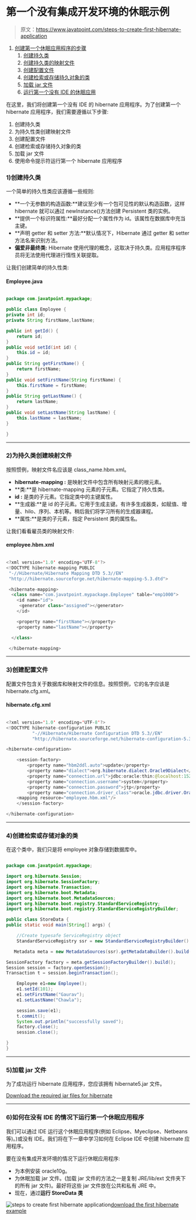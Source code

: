 # 第一个没有集成开发环境的休眠示例

> 原文：<https://www.javatpoint.com/steps-to-create-first-hibernate-application>

1.  [创建第一个休眠应用程序的步骤](#)
    1.  [创建持久类](#step1)
    2.  [创建持久类的映射文件](#step2)
    3.  [创建配置文件](#step3)
    4.  [创建检索或存储持久对象的类](#step4)
    5.  [加载 jar 文件](#step5)
    6.  [运行第一个没有 IDE 的休眠应用](#step6)

在这里，我们将创建第一个没有 IDE 的 hibernate 应用程序。为了创建第一个 hibernate 应用程序，我们需要遵循以下步骤:

1.  创建持久类
2.  为持久性类创建映射文件
3.  创建配置文件
4.  创建检索或存储持久对象的类
5.  加载 jar 文件
6.  使用命令提示符运行第一个 hibernate 应用程序

### 1)创建持久类

一个简单的持久性类应该遵循一些规则:

*   **一个无参数的构造函数:**建议至少有一个包可见性的默认构造函数，这样 hibernate 就可以通过 newInstance()方法创建 Persistent 类的实例。
*   **提供一个标识符属性:**最好分配一个属性作为 id。该属性在数据库中充当主键。
*   **声明 getter 和 setter 方法:**默认情况下，Hibernate 通过 getter 和 setter 方法名来识别方法。
*   **偏爱非最终类:** Hibernate 使用代理的概念，这取决于持久类。应用程序程序员将无法使用代理进行惰性关联提取。

让我们创建简单的持久性类:

#### Employee.java

```java

package com.javatpoint.mypackage;

public class Employee {
private int id;
private String firstName,lastName;

public int getId() {
	return id;
}
public void setId(int id) {
	this.id = id;
}
public String getFirstName() {
	return firstName;
}
public void setFirstName(String firstName) {
	this.firstName = firstName;
}
public String getLastName() {
	return lastName;
}
public void setLastName(String lastName) {
	this.lastName = lastName;
}

}

```

* * *

### 2)为持久类创建映射文件

按照惯例，映射文件名应该是 class_name.hbm.xml。

*   **hibernate-mapping :** 是映射文件中包含所有映射元素的根元素。
*   **类:**是 hibernate-mapping 元素的子元素。它指定了持久性类。
*   **id :** 是类的子元素。它指定类中的主键属性。
*   **生成器:**是 id 的子元素。它用于生成主键。有许多生成器类，如赋值、增量、hilo、序列、本机等。稍后我们将学习所有的生成器课程。
*   **属性:**是类的子元素，指定 Persistent 类的属性名。

让我们看看雇员类的映射文件:

#### employee.hbm.xml

```java

<?xml version='1.0' encoding='UTF-8'?>
<!DOCTYPE hibernate-mapping PUBLIC
 "-//Hibernate/Hibernate Mapping DTD 5.3//EN"
 "http://hibernate.sourceforge.net/hibernate-mapping-5.3.dtd">

 <hibernate-mapping>
  <class name="com.javatpoint.mypackage.Employee" table="emp1000">
    <id name="id">
     <generator class="assigned"></generator>
    </id>

    <property name="firstName"></property>
    <property name="lastName"></property>

  </class>

 </hibernate-mapping>

```

* * *

### 3)创建配置文件

配置文件包含关于数据库和映射文件的信息。按照惯例，它的名字应该是 hibernate.cfg.xml。

#### hibernate.cfg.xml

```java

<?xml version='1.0' encoding='UTF-8'?>
<!DOCTYPE hibernate-configuration PUBLIC
          "-//Hibernate/Hibernate Configuration DTD 5.3//EN"
          "http://hibernate.sourceforge.net/hibernate-configuration-5.3.dtd">

<hibernate-configuration>

    <session-factory>
        <property name="hbm2ddl.auto">update</property>
        <property name="dialect">org.hibernate.dialect.Oracle9Dialect</property>
        <property name="connection.url">jdbc:oracle:thin:@localhost:1521:xe</property>
        <property name="connection.username">system</property>
        <property name="connection.password">jtp</property>
        <property name="connection.driver_class">oracle.jdbc.driver.OracleDriver</property>
    <mapping resource="employee.hbm.xml"/>
    </session-factory>

</hibernate-configuration>

```

* * *

### 4)创建检索或存储对象的类

在这个类中，我们只是将 employee 对象存储到数据库中。

```java

package com.javatpoint.mypackage;  

import org.hibernate.Session;  
import org.hibernate.SessionFactory;  
import org.hibernate.Transaction;
import org.hibernate.boot.Metadata;
import org.hibernate.boot.MetadataSources;
import org.hibernate.boot.registry.StandardServiceRegistry;
import org.hibernate.boot.registry.StandardServiceRegistryBuilder;

public class StoreData {  
public static void main(String[] args) {  

	//Create typesafe ServiceRegistry object  
	StandardServiceRegistry ssr = new StandardServiceRegistryBuilder().configure("hibernate.cfg.xml").build();

   Metadata meta = new MetadataSources(ssr).getMetadataBuilder().build();

SessionFactory factory = meta.getSessionFactoryBuilder().build();
Session session = factory.openSession();
Transaction t = session.beginTransaction(); 

    Employee e1=new Employee();  
    e1.setId(101);  
    e1.setFirstName("Gaurav");  
    e1.setLastName("Chawla");  

    session.save(e1);
	t.commit();
    System.out.println("successfully saved");  
	factory.close();
    session.close();  

}  
} 

```

* * *

### 5)加载 jar 文件

为了成功运行 hibernate 应用程序，您应该拥有 hibernate5.jar 文件。

[Download the required jar files for hibernate](src/hb/hibernatejar.zip)

* * *

### 6)如何在没有 IDE 的情况下运行第一个休眠应用程序

我们可以通过 IDE 运行这个休眠应用程序(例如 Eclipse、Myeclipse、Netbeans 等)。)或没有 IDE。我们将在下一章中学习如何在 Eclipse IDE 中创建 hibernate 应用程序。

要在没有集成开发环境的情况下运行休眠应用程序:

*   为本例安装 oracle10g。
*   为休眠加载 jar 文件。(加载 jar 文件的方法之一是复制 JRE/lib/ext 文件夹下的所有 jar 文件)。最好将这些 jar 文件放在公共和私有 JRE 中。
*   现在，通过**运行 StoreData 类**

![steps to create first hibernate application](../img/de32c374ae48bd7193a1a218f8ef2fda.png)[download the first hibernate example](src/hb/first.zip)